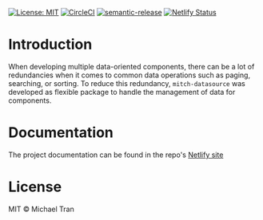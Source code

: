 [![License: MIT](https://img.shields.io/badge/License-MIT-yellow.svg)](https://opensource.org/licenses/MIT)
[![CircleCI](https://circleci.com/gh/deltoss/mitch-datasource.svg?style=svg)](https://circleci.com/gh/deltoss/mitch-datasource)
[![semantic-release](https://img.shields.io/badge/%20%20%F0%9F%93%A6%F0%9F%9A%80-semantic--release-e10079.svg)](https://github.com/semantic-release/semantic-release)
[![Netlify Status](https://api.netlify.com/api/v1/badges/caf9565a-9cd5-47c2-a6d8-e52333d17376/deploy-status)](https://app.netlify.com/sites/mitch-datasource/deploys)

# Introduction

When developing multiple data-oriented components, there can be a lot of redundancies when it comes to common data operations such as paging, searching, or sorting. To reduce this redundancy, `mitch-datasource` was developed as flexible package to handle the management of data for components.

# Documentation

The project documentation can be found in the repo's [Netlify site](https://mitch-datasource.netlify.com)

# License

MIT © Michael Tran